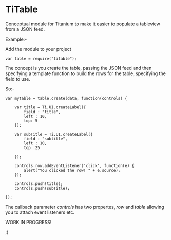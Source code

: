 TiTable
=======

Conceptual module for Titanium to make it easier to populate a tableview from a JSON feed.

Example:-

Add the module to your project

	var table = require("titable");
	
The concept is you create the table, passing the JSON feed and then specifying a template function to build the rows for the table, specifying the field to use.

So:-

	var mytable = table.create(data, function(controls) {

		var title = Ti.UI.createLabel({
			field : "title",
			left : 10,
			top: 5
		});

		var subTitle = Ti.UI.createLabel({
			field : "subtitle",
			left : 10,
			top :25
			
		});

		controls.row.addEventListener('click', function(e) {
			alert("You clicked the row! " + e.source);
		});

		controls.push(title);
		controls.push(subTitle);

	});

The callback parameter *controls* has two propertes, *row* and *table* allowing you to attach event listeners etc.

WORK IN PROGRESS!

;)
